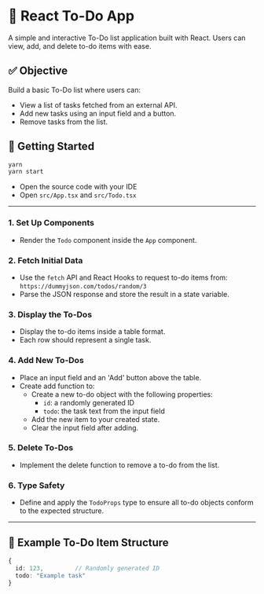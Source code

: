 # 📝 React To-Do App

A simple and interactive To-Do list application built with React. Users can view, add, and delete to-do items with ease.

## ✅ Objective

Build a basic To-Do list where users can:
- View a list of tasks fetched from an external API.
- Add new tasks using an input field and a button.
- Remove tasks from the list.

## 🚀 Getting Started

```bash
yarn
yarn start
```

- Open the source code with your IDE
- Open `src/App.tsx` and `src/Todo.tsx`

---

### 1. Set Up Components
- Render the `Todo` component inside the `App` component.

### 2. Fetch Initial Data
- Use the `fetch` API and React Hooks to request to-do items from:  
  `https://dummyjson.com/todos/random/3`
- Parse the JSON response and store the result in a state variable.

### 3. Display the To-Dos
- Display the to-do items inside a table format.
- Each row should represent a single task.

### 4. Add New To-Dos
- Place an input field and an 'Add' button above the table.
- Create add function to:
  - Create a new to-do object with the following properties:
    - `id`: a randomly generated ID
    - `todo`: the task text from the input field
  - Add the new item to your created state.
  - Clear the input field after adding.

### 5. Delete To-Dos
- Implement the delete function to remove a to-do from the list.

### 6. Type Safety
- Define and apply the `TodoProps` type to ensure all to-do objects conform to the expected structure.

---

## 🧱 Example To-Do Item Structure

```ts
{
  id: 123,         // Randomly generated ID
  todo: "Example task"
}
```
